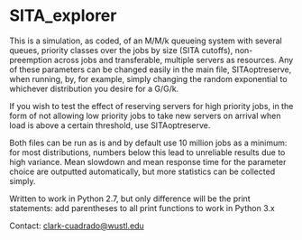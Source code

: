 # SITA_explorer

This is a simulation, as coded, of an M/M/k queueing system with several queues, priority classes over the jobs by size (SITA cutoffs), non-preemption across jobs and transferable, multiple servers as resources. Any of these parameters can be changed easily in the main file, SITAoptreserve, when running, by, for example, simply changing the random exponential to whichever distribution you desire for a G/G/k. 

If you wish to test the effect of reserving servers for high priority jobs, in the form of not allowing low priority jobs to take new servers on arrival when load is above a certain threshold, use SITAoptreserve.

Both files can be run as is and by default use 10 million jobs as a minimum: for most distributions, numbers below this lead to unreliable results due to high variance. Mean slowdown and mean response time for the parameter choice are outputted automatically, but more statistics can be collected simply.

Written to work in Python 2.7, but only difference will be the print statements: add parentheses to all print functions to work in Python 3.x

Contact: clark-cuadrado@wustl.edu
